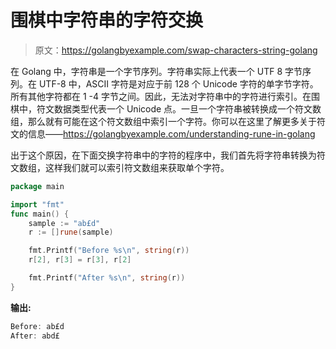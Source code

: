 # 围棋中字符串的字符交换

> 原文：<https://golangbyexample.com/swap-characters-string-golang>

在 Golang 中，字符串是一个字节序列。字符串实际上代表一个 UTF 8 字节序列。在 UTF-8 中，ASCII 字符是对应于前 128 个 Unicode 字符的单字节字符。所有其他字符都在 1 -4 字节之间。因此，无法对字符串中的字符进行索引。在围棋中，符文数据类型代表一个 Unicode 点。一旦一个字符串被转换成一个符文数组，那么就有可能在这个符文数组中索引一个字符。你可以在这里了解更多关于符文的信息——https://golangbyexample.com/understanding-rune-in-golang

出于这个原因，在下面交换字符串中的字符的程序中，我们首先将字符串转换为符文数组，这样我们就可以索引符文数组来获取单个字符。

```go
package main

import "fmt"
func main() {
    sample := "ab£d"
    r := []rune(sample)

    fmt.Printf("Before %s\n", string(r))
    r[2], r[3] = r[3], r[2]

    fmt.Printf("After %s\n", string(r))
}
```

**输出:**

```go
Before: ab£d
After: abd£
```